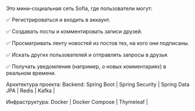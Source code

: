 Это мини-социальная сеть Sofia, где пользователи могут:
		
  ✅ Регистрироваться и входить в аккаунт.
		
  ✅ Создавать посты и комментировать записи друзей.
		
  ✅ Просматривать ленту новостей из постов тех, на кого они подписаны.
		
  ✅ Искать других пользователей и отправлять запросы в друзья.
		
  ✅ Получать уведомления (например, о новых комментариях) в реальном времени.




  Архитектура проекта:
Backend:   Spring Boot | Spring Security | Spring Data JPA | Redis | Kafka |

Инфраструктура: Docker | Docker Compose  | Thymeleaf |

